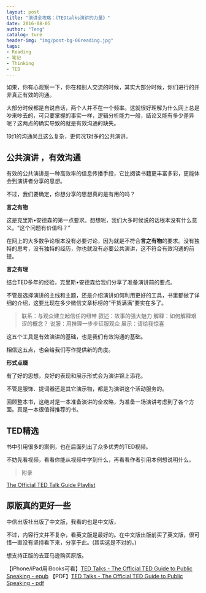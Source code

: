 ```yaml
---
layout: post
title: "演讲全攻略：《TEDtalks演讲的力量》"
date: 2016-08-05
author: "Teng"
catalog: ture
header-img: "img/post-bg-06reading.jpg"
tags:
- Reading
- 笔记
- Thinking
- TED
---
```


如果，你有心观察一下，你在和别人交流的时候，其实大部分时候，你们进行的并非真正有效的沟通。

大部分时候都是自说自话，两个人并不在一个频率。这就很好理解为什么网上总是吵来吵去的，可只要掌握的事实一样，逻辑分析能力一般，结论又能有多少差异呢？这两点的确实导致的就是有效沟通的缺失。

1对1的沟通尚且这么复杂，更何况1对多的公共演讲。


## 公共演讲 ，有效沟通

有效的公共演讲是一种高效率的信息传播手段，它比阅读书籍更丰富多彩，更能体会到演讲者分享的思想。

不过，我们要确定，你想分享的思想真的是有用的吗？

**言之有物**

这是克里斯•安德森的第一点要求。想想呢，我们大多时候说的话根本没有什么意义。“这个问题有价值吗？”

在网上的大多数争论根本没有必要讨论，因为就是不符合**言之有物**的要求。没有独特的思考，没有独特的经历，你也就没有必要公共演讲，这不符合有效沟通的前提。

**言之有理**

结合TED多年的经验，克里斯•安德森给我们分享了准备演讲前的要点。

不管是选择演讲的主线和主题，还是介绍演讲如何利用更好的工具，书里都做了详细的介绍，这要比现在多少微信文章标榜的“干货满满”要实在多了。

> 联系：与观众建立起信任的纽带
> 叙述：故事的强大魅力
> 解释：如何解释艰涩的概念？
> 说服：用推理一步步征服观众
> 展示：请给我惊喜

这五个工具是有效演讲的基础，也是我们有效沟通的基础。

相信这五点，也会给我们写作提供新的角度。

**形式点缀**

有了好的思想，良好的表现和展示形式会为演讲锦上添花。

不管是服饰、提词器还是其它演示物，都是为演讲这个活动服务的。


回顾整本书，这绝对是一本准备演讲的全攻略，为准备一场演讲考虑到了各个方面。真是一本很值得推荐的书。

## TED精选

书中引用很多的案例，也在后面列出了众多优秀的TED视频。

不妨先看视频，看看你能从视频中学到什么，再看看作者引用本例想说明什么。

> 附录
 
[The Official TED Talk Guide Playlist](https://www.ted.com/playlists/324/the_official_ted_talk_guide_pl)

## 原版真的更好一些

中信出版社出版了中文版，我看的也是中文版，

不过，内容行文并不复杂，看英文版是最好的。在中文版出版前买了英文版，很可惜一直没有坚持看下来，分享于此。(其实这是不对的。)

想支持正版的去亚马逊购买原版。

【iPhone/iPad用iBooks可看】[TED Talks - The Official TED Guide to Public Speaking - epub](http://7xtgob.com2.z0.glb.clouddn.com/TED%20Talks%20-%20The%20Official%20TED%20Guide%20to%20Public%20Speaking%20-%20Chris%20Anderson.epub)
【PDF】[TED Talks - The Official TED Guide to Public Speaking - pdf](http://7xtgob.com2.z0.glb.clouddn.com/TED%20Talks%20-%20The%20Official%20TED%20Guide%20to%20Public%20Speaking%20-%20Chris%20Anderson.pdf)